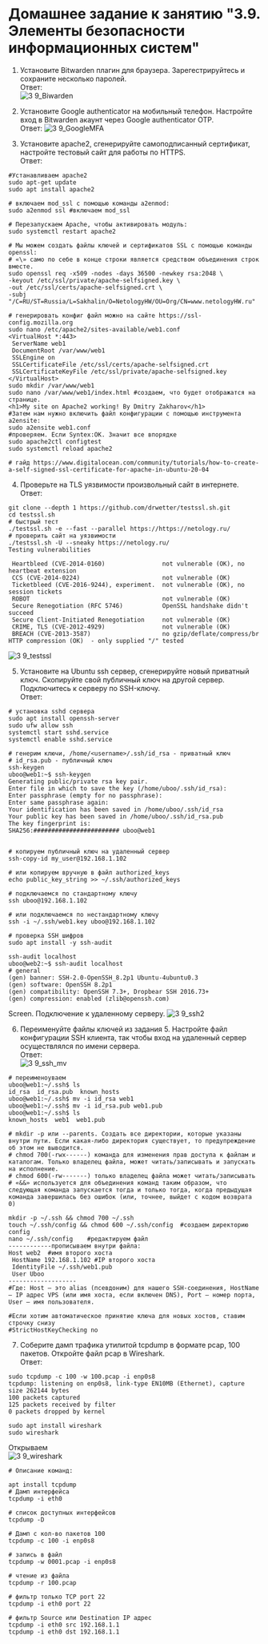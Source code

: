 # Домашнее задание к занятию "3.9. Элементы безопасности информационных систем"

1. Установите Bitwarden плагин для браузера. Зарегестрируйтесь и сохраните несколько паролей.<br />
Ответ:<br />
![3 9_Biwarden](https://user-images.githubusercontent.com/35838789/145347158-a62b2a39-1679-4aa3-9326-159421272b09.JPG)

2. Установите Google authenticator на мобильный телефон. Настройте вход в Bitwarden акаунт через Google authenticator OTP.<br />
Ответ:
![3 9_GoogleMFA](https://user-images.githubusercontent.com/35838789/145347922-d25d4754-fd2b-4aac-80d8-43ce093d700e.JPG)

3. Установите apache2, сгенерируйте самоподписанный сертификат, настройте тестовый сайт для работы по HTTPS.<br />
Ответ:
````
#Устанавливаем apache2
sudo apt-get update
sudo apt install apache2

# включаем mod_ssl с помощью команды a2enmod:
sudo a2enmod ssl #включаем mod_ssl

# Перезапуcкаем Apache, чтобы активировать модуль:
sudo systemctl restart apache2

# Мы можем создать файлы ключей и сертификатов SSL с помощью команды openssl:
# «\» само по себе в конце строки является средством объединения строк вместе.
sudo openssl req -x509 -nodes -days 36500 -newkey rsa:2048 \
-keyout /etc/ssl/private/apache-selfsigned.key \
-out /etc/ssl/certs/apache-selfsigned.crt \
-subj "/C=RU/ST=Russia/L=Sakhalin/O=NetologyHW/OU=Org/CN=www.netologyHW.ru"

# генерировать конфиг файл можно на сайте https://ssl-config.mozilla.org
sudo nano /etc/apache2/sites-available/web1.conf
<VirtualHost *:443>
 ServerName web1
 DocumentRoot /var/www/web1
 SSLEngine on
 SSLCertificateFile /etc/ssl/certs/apache-selfsigned.crt
 SSLCertificateKeyFile /etc/ssl/private/apache-selfsigned.key
</VirtualHost>
sudo mkdir /var/www/web1
sudo nano /var/www/web1/index.html #создаем, что будет отображатся на странице.
<h1>My site on Apache2 working! By Dmitry Zakharov</h1>
#Затем нам нужно включить файл конфигурации с помощью инструмента a2ensite:
sudo a2ensite web1.conf 
#проверяем. Если Syntex:OK. Значит все впорядке
sudo apache2ctl configtest  
sudo systemctl reload apache2

# гайд https://www.digitalocean.com/community/tutorials/how-to-create-a-self-signed-ssl-certificate-for-apache-in-ubuntu-20-04
````

4. Проверьте на TLS уязвимости произвольный сайт в интернете.<br />
Ответ:
````
git clone --depth 1 https://github.com/drwetter/testssl.sh.git
cd testssl.sh
# быстрый тест
./testssl.sh -e --fast --parallel https://https://netology.ru/
# проверить сайт на уязвимости
./testssl.sh -U --sneaky https://netology.ru/
Testing vulnerabilities 

 Heartbleed (CVE-2014-0160)                not vulnerable (OK), no heartbeat extension
 CCS (CVE-2014-0224)                       not vulnerable (OK)
 Ticketbleed (CVE-2016-9244), experiment.  not vulnerable (OK), no session tickets
 ROBOT                                     not vulnerable (OK)
 Secure Renegotiation (RFC 5746)           OpenSSL handshake didn't succeed
 Secure Client-Initiated Renegotiation     not vulnerable (OK)
 CRIME, TLS (CVE-2012-4929)                not vulnerable (OK)
 BREACH (CVE-2013-3587)                    no gzip/deflate/compress/br HTTP compression (OK)  - only supplied "/" tested
````
![3 9_testssl](https://user-images.githubusercontent.com/35838789/145347872-83181f15-ff57-4c1c-80e2-7dde989a47af.JPG)

5. Установите на Ubuntu ssh сервер, сгенерируйте новый приватный ключ. Скопируйте свой публичный ключ на другой сервер. Подключитесь к серверу по SSH-ключу.<br />
Ответ:
````
# установка sshd сервера
sudo apt install openssh-server
sudo ufw allow ssh
systemctl start sshd.service
systemctl enable sshd.service

# генерим ключи, /home/<username>/.ssh/id_rsa - приватный ключ
# id_rsa.pub - публичный ключ
ssh-keygen
uboo@web1:~$ ssh-keygen
Generating public/private rsa key pair.
Enter file in which to save the key (/home/uboo/.ssh/id_rsa):
Enter passphrase (empty for no passphrase):
Enter same passphrase again:
Your identification has been saved in /home/uboo/.ssh/id_rsa
Your public key has been saved in /home/uboo/.ssh/id_rsa.pub
The key fingerprint is:
SHA256:######################## uboo@web1


# копируем публичный ключ на удаленный сервер
ssh-copy-id my_user@192.168.1.102

# или копируем вручную в файл authorized_keys
echo public_key_string >> ~/.ssh/authorized_keys

# подключаемся по стандартному ключу
ssh uboo@192.168.1.102

# или подключаемся по нестандартному ключу
ssh -i ~/.ssh/web1.key uboo@192.168.1.102

# проверка SSH шифров
sudo apt install -y ssh-audit

ssh-audit localhost
uboo@web2:~$ ssh-audit localhost
# general
(gen) banner: SSH-2.0-OpenSSH_8.2p1 Ubuntu-4ubuntu0.3
(gen) software: OpenSSH 8.2p1
(gen) compatibility: OpenSSH 7.3+, Dropbear SSH 2016.73+
(gen) compression: enabled (zlib@openssh.com)
````
Screen. Подключение к удаленному серверу.
![3 9_ssh2](https://user-images.githubusercontent.com/35838789/145347512-ef3b0ce7-df0e-44bc-ad5c-e7fd9f071062.JPG)


6. Переименуйте файлы ключей из задания 5. Настройте файл конфигурации SSH клиента, так чтобы вход на удаленный сервер осуществлялся по имени сервера.<br />
Ответ:<br />
![3 9_ssh_mv](https://user-images.githubusercontent.com/35838789/145347771-cfcc8a9b-150e-4d7f-99eb-c39b028d453c.JPG)

````
# переименоуваем
uboo@web1:~/.ssh$ ls
id_rsa  id_rsa.pub  known_hosts
uboo@web1:~/.ssh$ mv -i id_rsa web1
uboo@web1:~/.ssh$ mv -i id_rsa.pub web1.pub
uboo@web1:~/.ssh$ ls
known_hosts  web1  web1.pub

# mkdir -p или --parents. Создать все директории, которые указаны внутри пути. Если какая-либо директория существует, то предупреждение об этом не выводится.
# chmod 700(-rwx------) команда для изменения прав доступа к файлам и каталогам. Только владелец файла, может читать/записывать и запускать на исполнение.
# chmod 600(-rw-------)	только владелец файла может читать/записывать
# «&&» используется для объединения команд таким образом, что следующая команда запускается тогда и только тогда, когда предыдущая команда завершилась без ошибок (или, точнее, выйдет с кодом возврата 0)

mkdir -p ~/.ssh && chmod 700 ~/.ssh
touch ~/.ssh/config && chmod 600 ~/.ssh/config  #создаем директорию config
nano ~/.ssh/config    #редактируем файл
------------прописываем внутри файла:
Host web2  #имя второго хоста
 HostName 192.168.1.102 #IP второго хоста
 IdentityFile ~/.ssh/web1.pub
 User Uboo
-------------------
#Где: Host — это alias (псевдоним) для нашего SSH-соединения, HostName — IP адрес VPS (или имя хоста, если включен DNS), Port — номер порта, User — имя пользователя.

#Если хотим автоматическое принятие ключа для новых хостов, ставим строчку снизу
#StrictHostKeyChecking no  
````

7. Соберите дамп трафика утилитой tcpdump в формате pcap, 100 пакетов. Откройте файл pcap в Wireshark.<br />
Ответ:
````
sudo tcpdump -c 100 -w 100.pcap -i enp0s8
tcpdump: listening on enp0s8, link-type EN10MB (Ethernet), capture size 262144 bytes
100 packets captured
125 packets received by filter
0 packets dropped by kernel

sudo apt install wireshark
sudo wireshark
````
Открываем <br />
![3 9_wireshark](https://user-images.githubusercontent.com/35838789/145347415-22d3737d-7fef-4231-b9df-528d4fd389fd.JPG)

````
# Описание команд:

apt install tcpdump
# Дамп интерфейса
tcpdump -i eth0

# список доступных интерфейсов
tcpdump -D

# Дамп с кол-во пакетов 100
tcpdump -c 100 -i enp0s8

# запись в файл
tcpdump -w 0001.pcap -i enp0s8

# чтение из файла
tcpdump -r 100.pcap

# фильтр только TCP port 22
tcpdump -i eth0 port 22

# фильтр Source или Destination IP адрес
tcpdump -i eth0 src 192.168.1.1
tcpdump -i eth0 dst 192.168.1.1
````
